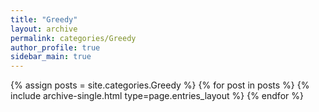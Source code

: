 ```yaml
---
title: "Greedy"
layout: archive
permalink: categories/Greedy
author_profile: true
sidebar_main: true
---
```


{% assign posts = site.categories.Greedy %}
{% for post in posts %} {% include archive-single.html type=page.entries_layout %} {% endfor %}